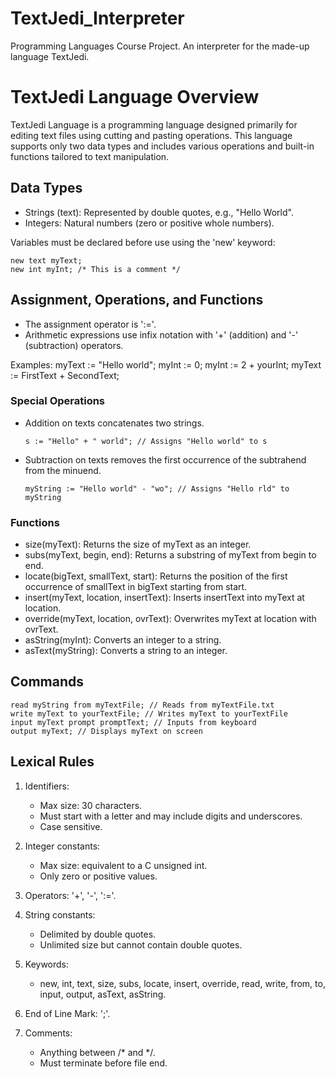 # TextJedi_Interpreter
Programming Languages Course Project. An interpreter for the made-up language TextJedi.

# TextJedi Language Overview

TextJedi Language is a programming language designed primarily for editing text files using cutting and pasting operations. This language supports only two data types and includes various operations and built-in functions tailored to text manipulation.

## Data Types

- Strings (text): Represented by double quotes, e.g., "Hello World".
- Integers: Natural numbers (zero or positive whole numbers).

Variables must be declared before use using the 'new' keyword:

    new text myText;
    new int myInt; /* This is a comment */

## Assignment, Operations, and Functions

- The assignment operator is ':='.
- Arithmetic expressions use infix notation with '+' (addition) and '-' (subtraction) operators.
  
Examples:
    myText := "Hello world";
    myInt := 0;
    myInt := 2 + yourInt;
    myText := FirstText + SecondText;

### Special Operations

- Addition on texts concatenates two strings.
  
      s := "Hello" + " world"; // Assigns "Hello world" to s

- Subtraction on texts removes the first occurrence of the subtrahend from the minuend.
  
      myString := "Hello world" - "wo"; // Assigns "Hello rld" to myString

### Functions

- size(myText): Returns the size of myText as an integer.
- subs(myText, begin, end): Returns a substring of myText from begin to end.
- locate(bigText, smallText, start): Returns the position of the first occurrence of smallText in bigText starting from start.
- insert(myText, location, insertText): Inserts insertText into myText at location.
- override(myText, location, ovrText): Overwrites myText at location with ovrText.
- asString(myInt): Converts an integer to a string.
- asText(myString): Converts a string to an integer.

## Commands

    read myString from myTextFile; // Reads from myTextFile.txt
    write myText to yourTextFile; // Writes myText to yourTextFile
    input myText prompt promptText; // Inputs from keyboard
    output myText; // Displays myText on screen

## Lexical Rules

1. Identifiers:
   - Max size: 30 characters.
   - Must start with a letter and may include digits and underscores.
   - Case sensitive.

2. Integer constants:
   - Max size: equivalent to a C unsigned int.
   - Only zero or positive values.

3. Operators: '+', '-', ':='.

4. String constants:
   - Delimited by double quotes.
   - Unlimited size but cannot contain double quotes.

5. Keywords:
   - new, int, text, size, subs, locate, insert, override, read, write, from, to, input, output, asText, asString.

6. End of Line Mark: ';'.

7. Comments:
   - Anything between /* and */.
   - Must terminate before file end.
